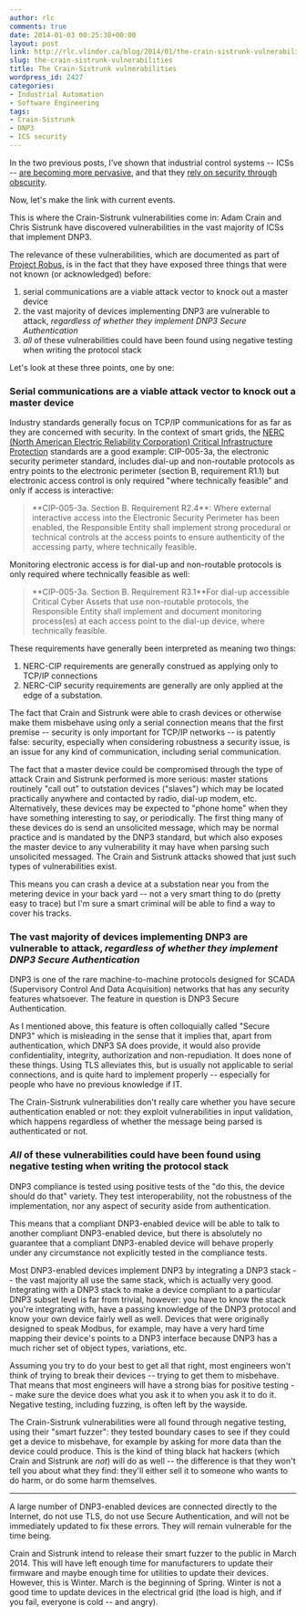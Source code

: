 ```yaml
---
author: rlc
comments: true
date: 2014-01-03 00:25:38+00:00
layout: post
link: http://rlc.vlinder.ca/blog/2014/01/the-crain-sistrunk-vulnerabilities/
slug: the-crain-sistrunk-vulnerabilities
title: The Crain-Sistrunk vulnerabilities
wordpress_id: 2427
categories:
- Industrial Automation
- Software Engineering
tags:
- Crain-Sistrunk
- DNP3
- ICS security
---
```


In the two previous posts, I've shown that industrial control systems -- ICSs -- [are becoming more pervasive](http://rlc.vlinder.ca/blog/2013/12/the-importance-of-ics-security-pervasiveness-of-icss/), and that they [rely on security through obscurity](http://rlc.vlinder.ca/blog/2013/12/the-importance-of-ics-security-ics-communications/).

Now, let's make the link with current events.

<!--more-->

This is where the Crain-Sistrunk vulnerabilities come in: Adam Crain and Chris Sistrunk have discovered vulnerabilities in the vast majority of ICSs that implement DNP3.

The relevance of these vulnerabilities, which are documented as part of [Project Robus](http://www.automatak.com/robus/), is in the fact that they have exposed three things that were not known (or acknowledged) before: 

  1. serial communications are a viable attack vector to knock out a master device
  2. the vast majority of devices implementing DNP3 are vulnerable to attack, _regardless of whether they implement DNP3 Secure Authentication_
  3. _all_ of these vulnerabilities could have been found using negative testing when writing the protocol stack


Let's look at these three points, one by one:


### Serial communications are a viable attack vector to knock out a master device


Industry standards generally focus on TCP/IP communications for as far as they are concerned with security. In the context of smart grids, the [NERC (North American Electric Reliability Corporation) Critical Infrastructure Protection](http://web.archive.org/web/20151019112638/http://www.nerc.com/pa/Stand/Pages/CIPStandards.aspx) standards are a good example: CIP-005-3a, the electronic security perimeter standard, includes dial-up and non-routable protocols as entry points to the electronic perimeter (section B, requirement R1.1) but electronic access control is only required "where technically feasible" and only if access is interactive: 

<blockquote>**CIP-005-3a. Section B. Requirement R2.4**: Where external interactive access into the Electronic Security Perimeter has been enabled, the Responsible Entity shall implement strong procedural or technical controls at the access points to ensure authenticity of the accessing party, where technically feasible.</blockquote>



Monitoring electronic access is for dial-up and non-routable protocols is only required where technically feasible as well: 

<blockquote>**CIP-005-3a. Section B. Requirement R3.1**For dial-up accessible Critical Cyber Assets that use non-routable protocols, the Responsible Entity shall implement and document monitoring process(es) at each access point to the dial-up device, where technically feasible.</blockquote>



These requirements have generally been interpreted as meaning two things: 



  1. NERC-CIP requirements are generally construed as applying only to TCP/IP connections
  2. NERC-CIP security requirements are generally are only applied at the edge of a substation.


The fact that Crain and Sistrunk were able to crash devices or otherwise make them misbehave using only a serial connection means that the first premise -- security is only important for TCP/IP networks -- is patently false: security, especially when considering robustness a security issue, is an issue for any kind of communication, including serial communication.

The fact that a master device could be compromised through the type of attack Crain and Sistrunk performed is more serious: master stations routinely "call out" to outstation devices ("slaves") which may be located practically anywhere and contacted by radio, dial-up modem, etc. Alternatively, these devices may be expected to "phone home" when they have something interesting to say, or periodically. The first thing many of these devices do is send an unsolicited message, which may be normal practice and is mandated by the DNP3 standard, but which also exposes the master device to any vulnerability it may have when parsing such unsolicited messaged. The Crain and Sistrunk attacks showed that just such types of vulnerabilities exist.

This means you can crash a device at a substation near you from the metering device in your back yard -- not a very smart thing to do (pretty easy to trace) but I'm sure a smart criminal will be able to find a way to cover his tracks.



### The vast majority of devices implementing DNP3 are vulnerable to attack, _regardless of whether they implement DNP3 Secure Authentication_


DNP3 is one of the rare machine-to-machine protocols designed for SCADA (Supervisory Control And Data Acquisition) networks that has any security features whatsoever. The feature in question is DNP3 Secure Authentication.

As I mentioned above, this feature is often colloquially called "Secure DNP3" which is misleading in the sense that it implies that, apart from authentication, which DNP3 SA does provide, it would also provide confidentiality, integrity, authorization and non-repudiation. It does none of these things. Using TLS alleviates this, but is usually not applicable to serial connections, and is quite hard to implement properly -- especially for people who have no previous knowledge if IT.

The Crain-Sistrunk vulnerabilities don't really care whether you have secure authentication enabled or not: they exploit vulnerabilities in input validation, which happens regardless of whether the message being parsed is authenticated or not.



### _All_ of these vulnerabilities could have been found using negative testing when writing the protocol stack


DNP3 compliance is tested using positive tests of the "do this, the device should do that" variety. They test interoperability, not the robustness of the implementation, nor any aspect of security aside from authentication.

This means that a compliant DNP3-enabled device will be able to talk to another compliant DNP3-enabled device, but there is absolutely no guarantee that a compliant DNP3-enabled device will behave properly under any circumstance not explicitly tested in the compliance tests.

Most DNP3-enabled devices implement DNP3 by integrating a DNP3 stack -- the vast majority all use the same stack, which is actually very good. Integrating with a DNP3 stack to make a device compliant to a particular DNP3 subset level is far from trivial, however: you have to know the stack you're integrating with, have a passing knowledge of the DNP3 protocol and know your own device fairly well as well. Devices that were originally designed to speak Modbus, for example, may have a very hard time mapping their device's points to a DNP3 interface because DNP3 has a much richer set of object types, variations, etc.

Assuming you try to do your best to get all that right, most engineers won't think of trying to break their devices -- trying to get them to misbehave. That means that most engineers will have a strong bias for positive testing -- make sure the device does what you ask it to when you ask it to do it. Negative testing, including fuzzing, is often left by the wayside.

The Crain-Sistrunk vulnerabilities were all found through negative testing, using their "smart fuzzer": they tested boundary cases to see if they could get a device to misbehave, for example by asking for more data than the device could produce. This is the kind of thing black hat hackers (which Crain and Sistrunk are _not_) will do as well -- the difference is that they won't tell you about what they find: they'll either sell it to someone who wants to do harm, or do some harm themselves.



* * *



A large number of DNP3-enabled devices are connected directly to the Internet, do not use TLS, do not use Secure Authentication, and will not be immediately updated to fix these errors. They will remain vulnerable for the time being.

Crain and Sistrunk intend to release their smart fuzzer to the public in March 2014. This will have left enough time for manufacturers to update their firmware and maybe enough time for utilities to update their devices. However, this is Winter. March is the beginning of Spring. Winter is not a good time to update devices in the electrical grid (the load is high, and if you fail, everyone is cold -- and angry).
